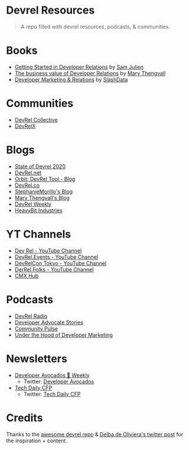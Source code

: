 # Devrel Resources
> A repo filled with devrel resources, podcasts, & communities.

# Books
- [Getting Started in Developer Relations](https://learn.samjulien.com/getting-started-in-developer-relations) by [Sam Julien](https://twitter.com/samjulien)
- [The business value of Developer Relations](https://www.amazon.com/Business-Value-Developer-Relations-Communities/dp/1484237471/ref=pd_sbs_1/137-5281060-5988909?pd_rd_w=j1ksT&pf_rd_p=f8e24c42-8be0-4374-84aa-bb08fd897453&pf_rd_r=5J80EP23D4HT23HFJA2K&pd_rd_r=fe52f5c1-5dcc-4f78-914f-126eac837a09&pd_rd_wg=jAKKa&pd_rd_i=1484237471&psc=1) by [Mary Thengvall](https://twitter.com/mary_grace)
- [Developer Marketing & Relations](https://www.amazon.com/Developer-Marketing-Relations-Essential-Guide/dp/B08KH3T5TN) by [SlashData](https://twitter.com/SlashDataHQ)

# Communities
- [DevRel Collective](https://devrelcollective.fun/)
- [DevRelX](https://www.devrelx.com/)

# Blogs
- [State of Devrel 2020](https://www.reverecommunications.com/post/state-of-developer-relations-2020-report)
- [DevRel.net](https://devrel.net/home-page)
- [Orbit: DevRel Tool - Blog](https://orbit.love/blog/)
- [DevRel.co](https://devrel.co/blog/)
- [StephanieMorillo's Blog](https://www.stephaniemorillo.co/blog)
- [Mary Thengvall's Blog](https://www.marythengvall.com/blog/category/DevRel)
- [DevRel Weekly](https://devrelweekly.com/)
- [HeavyBit Industries](https://www.heavybit.com/library/topic/developer-relations/)

# YT Channels
- [Dev Rel - YouTube Channel](https://www.youtube.com/channel/UCabc3QtCLKsNeTOx9cqDSlQ) 
- [DevRel.Events - YouTube Channel](https://www.youtube.com/user/DrinkAndCode) 
- [DevRelCon Tokyo - YouTube Channel](https://www.youtube.com/channel/UCjq8Gi9QoMYRBPbo9ReTiUw) 
- [DerRel Folks - YouTube Channel](https://www.youtube.com/channel/UCrZJmJO0TLwh4N2HE9f7xeg)
- [CMX Hub](https://www.youtube.com/c/CMXHub)

# Podcasts
- [DevRel Radio](https://devrelrad.io/)
- [Developer Advocate Stories](https://podcasts.apple.com/gb/podcast/developer-advocate-stories/id1527645854)
- [Community Pulse](https://www.communitypulse.io/)
- [Under the Hood of Developer Marketing](https://www.devrelx.com/podcast)

# Newsletters
- [Developer Avocados 🥑 Weekly](https://tinyletter.com/developeravocados/)
    -  Twitter: [Developer Avocados](https://twitter.com/DevRelAvocados)
- [Tech Daily CFP](https://t.co/47fxtvAQH1)
    -  Twitter: [Tech Daily CFP](https://twitter.com/TechDailyCFP)

# Credits
Thanks to the [awesome devrel repo](https://github.com/dmitryvinn/awesome-dev-advocacy) & [Delba de Oliviera's twitter post](https://twitter.com/delba_oliveira/status/1412066769724968962) for the inspiration + content.
